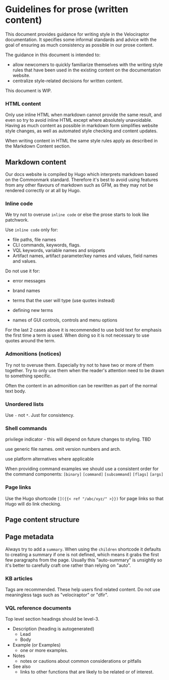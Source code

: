 # Guidelines for prose (written content)

This document provides guidance for writing style in the Velociraptor
documentation. It specifies some informal standards and advice with the goal of
ensuring as much consistency as possible in our prose content.

The guidance in this document is intended to:
- allow newcomers to quickly familiarize themselves with the writing style rules
  that have been used in the existing content on the documentation website.
- centralize style-related decisions for written content.

This document is WIP.

### HTML content

Only use inline HTML when markdown cannot provide the same result, and even so
try to avoid inline HTML except where absolutely unavoidable. Having as much
content as possible in markdown form simplifies website style changes, as well
as automated style checking and content updates.

When writing content in HTML the same style rules apply as described in the
Markdown Content section.

## Markdown content

Our docs website is compiled by Hugo which interprets markdown based on the
Commonmark standard. Therefore it's best to avoid using features from any other
flavours of markdown such as GFM, as they may not be rendered correctly or at
all by Hugo.

### Inline code

We try not to overuse `inline code` or else the prose starts to look like
patchwork.

Use `inline code` only for:

- file paths, file names
- CLI commands, keywords, flags.
- VQL keywords, variable names and snippets
- Artifact names, artifact parameter/key names and values, field names and
  values.

Do not use it for:

- error messages
- brand names
- terms that the user will type (use quotes instead)

- defining new terms
- names of GUI controls, controls and menu options

For the last 2 cases above it is recommended to use bold text for emphasis the
first time a term is used. When doing so it is not necessary to use quotes
around the term.

### Admonitions (notices)

Try not to overuse them. Especially try not to have two or more of them
together. Try to only use them when the reader's attention need to be drawn to
something specific.

Often the content in an admonition can be rewritten as part of the normal text
body.

### Unordered lists

Use `-` not `*`. Just for consistency.

### Shell commands

privilege indicator - this will depend on future changes to styling. TBD

use generic file names. omit version numbers and arch.

use platform alternatives where applicable

When providing command examples we should use a consistent order for the
command components: `[binary]` `[command]` `[subcommand]` `[flags]` `[args]`

### Page links

Use the Hugo shortcode `[]({{< ref "/abc/xyz/" >}})` for page links so that Hugo
will do link checking.

## Page content structure

## Page metadata

Always try to add a `summary`. When using the `children` shortcode it defaults
to creating a summary if one is not defined, which means it grabs the first few
paragraphs from the page. Usually this "auto-summary" is unsightly so it's
better to carefully craft one rather than relying on "auto".


### KB articles

Tags are recommended. These help users find related content. Do not use
meaningless tags such as "velociraptor" or "dfir".

### VQL reference documents

Top level section headings should be level-3.

- Description (heading is autogenerated)
  - Lead
  - Body
- Example (or Examples)
  - one or more examples.
- Notes
  - notes or cautions about common considerations or pitfalls
- See also
  - links to other functions that are likely to be related or of interest.
